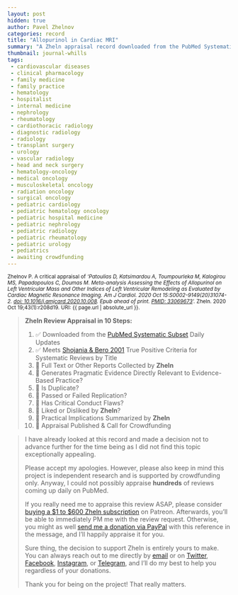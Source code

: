 ```yaml
---
layout: post
hidden: true
author: Pavel Zhelnov
categories: record
title: "Allopurinol in Cardiac MRI"
summary: "A Zheln appraisal record downloaded from the PubMed Systematic Subset daily updates."
thumbnail: journal-whills
tags:
 - cardiovascular diseases
 - clinical pharmacology
 - family medicine
 - family practice
 - hematology
 - hospitalist
 - internal medicine
 - nephrology
 - rheumatology
 - cardiothoracic radiology
 - diagnostic radiology
 - radiology
 - transplant surgery
 - urology
 - vascular radiology
 - head and neck surgery
 - hematology-oncology
 - medical oncology
 - musculoskeletal oncology
 - radiation oncology
 - surgical oncology
 - pediatric cardiology
 - pediatric hematology oncology
 - pediatric hospital medicine
 - pediatric nephrology
 - pediatric radiology
 - pediatric rheumatology
 - pediatric urology
 - pediatrics
 - awaiting crowdfunding
---
```


<small id="citation">Zhelnov P. A critical appraisal of _‘Patoulias D, Katsimardou A, Toumpourleka M, Kalogirou MS, Papadopoulos C, Doumas M. Meta-analysis Assessing the Effects of Allopurinol on Left Ventricular Mass and Other Indices of Left Ventricular Remodeling as Evaluated by Cardiac Magnetic Resonance Imaging. Am J Cardiol. 2020 Oct 15:S0002-9149(20)31074-2. [doi: 10.1016/j.amjcard.2020.10.008](https://doi.org/10.1016/j.amjcard.2020.10.008). Epub ahead of print. [PMID: 33069673](https://pubmed.gov/33069673)’._ Zheln. 2020 Oct 19;43(1):r208d19. URI: {{ page.url | absolute_url }}.</small>

> **Zheln Review Appraisal in 10 Steps:**
>
> 1. ✅ Downloaded from the [PubMed Systematic Subset](https://github.com/p1m-ortho/qs-global-ortho-search-queries/blob/global-sr-query/README.md) Daily Updates
> 2. ✅ Meets [Shojania & Bero 2001](https://www.researchgate.net/publication/11820967_Taking_Advantage_of_the_Explosion_of_Systematic_Reviews_An_Efficient_MEDLINE_Search_Strategy) True Positive Criteria for Systematic Reviews by Title
> 3. 🔄 Full Text or Other Reports Collected by **Zheln**
> 4. 🔄 Generates Pragmatic Evidence Directly Relevant to Evidence-Based Practice?
> 5. 🔄 Is Duplicate?
> 6. 🔄 Passed or Failed Replication?
> 7. 🔄 Has Critical Conduct Flaws?
> 8. 🔄 Liked or Disliked by **Zheln**?
> 9. 🔄 Practical Implications Summarized by **Zheln**
> 10. 🔄 Appraisal Published & Call for Crowdfunding

> I have already looked at this record and made a decision not to advance further for the time being as I did not find this topic exceptionally appealing.
>
> Please accept my apologies. However, please also keep in mind this project is independent research and is supported by crowdfunding only. Anyway, I could not possibly appraise **hundreds** of reviews coming up daily on PubMed.
> 
> If you really need me to appraise this review ASAP, please consider [buying a $1 to $600 Zheln subscription](https://patreon.com/zheln) on Patreon. Afterwards, you’ll be able to immediately PM me with the review request. Otherwise, you might as well [send me a donation via PayPal](https://paypal.me/pjelnov) with this reference in the message, and I’ll happily appraise it for you.
> 
> Sure thing, the decision to support Zheln is entirely yours to make. You can always reach out to me directly by [email](mailto:pavel@zheln.com) or on [Twitter](https://twitter.com/drzhelnov), [Facebook](https://facebook.com/drzhelnov), [Instagram](https://instagram.com/igzheln), or [Telegram](https://t.me/drzhelnov), and I’ll do my best to help you regardless of your donations.
> 
> Thank you for being on the project! That really matters.
